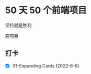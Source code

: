 # 50 天 50 个前端项目

坚持就是胜利

[原项目](https://github.com/bradtraversy/50projects50days)

## 打卡

- [x] 01-Expanding Cards (2022-6-6)
